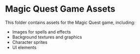 # Magic Quest Game Assets

This folder contains assets for the Magic Quest game, including:

- Images for spells and effects
- Background textures and graphics
- Character sprites 
- UI elements 